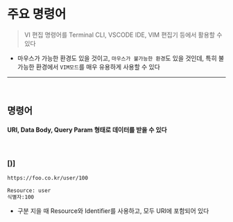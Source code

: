 # 주요 명령어
> VI 편집 명령어를 Terminal CLI, VSCODE IDE, VIM 편집기 등에서 활용할 수 있다
* 마우스가 가능한 환경도 있을 것이고, ```마우스가 불가능한 환경```도 있을 것인데, 특히 불가능한 환경에서 ```VIM모드```를 매우 유용하게 사용할 수 있다

<hr>
<br>

## 명령어

#### URI, Data Body, Query Param 형태로 데이터를 받을 수 있다

<br>

### [)]
```bash
https://foo.co.kr/user/100

Resource: user
식별자:100
```
* 구분 지을 때 Resource와 Identifier를 사용하고, 모두 URI에 포함되어 있다

<br>

